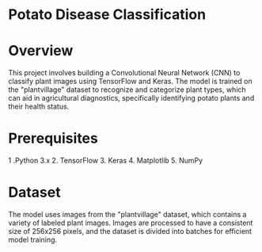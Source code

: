 
# Potato Disease Classification

# Overview
This project involves building a Convolutional Neural Network (CNN) to classify plant images using TensorFlow and Keras. The model is trained on the "plantvillage" dataset to recognize and categorize plant types, which can aid in agricultural diagnostics, specifically identifying potato plants and their health status.

# Prerequisites
 1 .Python 3.x
 2. TensorFlow
 3. Keras
 4. Matplotlib
 5. NumPy
 
# Dataset
The model uses images from the "plantvillage" dataset, which contains a variety of labeled plant images.
Images are processed to have a consistent size of 256x256 pixels, and the dataset is divided into batches for efficient model training.
